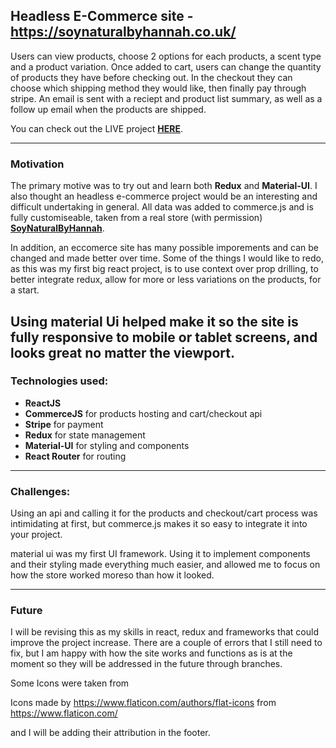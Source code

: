 ## Headless E-Commerce site - https://soynaturalbyhannah.co.uk/
Users can view products, choose 2 options for each products, a scent type and a product variation. Once added to cart, users can change the quantity of products they have before checking out. In the checkout they can choose which shipping method they would like, then finally pay through stripe. An email is sent with a reciept and product list summary, as well as a follow up email when the products are shipped.

You can check out the LIVE project [**HERE**](https://soynaturalbyhannah.co.uk/ 'Completed project').

---

### Motivation

The primary motive was to try out and learn both **Redux** and **Material-UI**. I also thought an headless e-commerce project would be an
interesting and difficult undertaking in general. 
All data was added to commerce.js and is fully customiseable, taken from a real store (with permission)
[**SoyNaturalByHannah**](https://soynaturalbyhannah.co.uk/ 'Original Store').

In addition, an eccomerce site has many possible imporements and can be changed and made better over time.
Some of the things I would like to redo, as this was my first big react project, is to use context over
prop drilling, to better integrate redux, allow for more or less variations on the products, for a start.

Using material Ui helped make it so the site is fully responsive to mobile or tablet screens, and looks great no matter the viewport.
---

### Technologies used:

- **ReactJS**
- **CommerceJS** for products hosting and cart/checkout api
- **Stripe** for payment
- **Redux** for state management
- **Material-UI** for styling and components
- **React Router** for routing

---

### Challenges:

Using an api and calling it for the products and checkout/cart process
was intimidating at first, but commerce.js makes it so easy to integrate it
into your project.

material ui was my first UI framework. Using it to implement components and their styling made everything much easier, and allowed me to focus on how the store worked moreso than how it looked.

---

### Future

I will be revising this as my skills in react, redux and frameworks that could improve the project increase. There are a couple of errors that I still need to fix, but I am happy with how the site works and functions as is at the moment so they will be addressed in the future through branches. 


Some Icons were taken from 

Icons made by https://www.flaticon.com/authors/flat-icons from https://www.flaticon.com/

and I will be adding their attribution in the footer.
